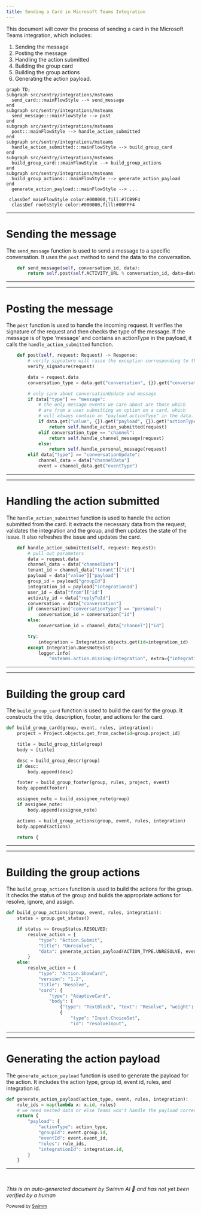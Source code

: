 ```yaml
---
title: Sending a Card in Microsoft Teams Integration
---
```

This document will cover the process of sending a card in the Microsoft Teams integration, which includes:

1. Sending the message
2. Posting the message
3. Handling the action submitted
4. Building the group card
5. Building the group actions
6. Generating the action payload.

```mermaid
graph TD;
subgraph src/sentry/integrations/msteams
  send_card:::mainFlowStyle --> send_message
end
subgraph src/sentry/integrations/msteams
  send_message:::mainFlowStyle --> post
end
subgraph src/sentry/integrations/msteams
  post:::mainFlowStyle --> handle_action_submitted
end
subgraph src/sentry/integrations/msteams
  handle_action_submitted:::mainFlowStyle --> build_group_card
end
subgraph src/sentry/integrations/msteams
  build_group_card:::mainFlowStyle --> build_group_actions
end
subgraph src/sentry/integrations/msteams
  build_group_actions:::mainFlowStyle --> generate_action_payload
end
  generate_action_payload:::mainFlowStyle --> ...

 classDef mainFlowStyle color:#000000,fill:#7CB9F4
  classDef rootsStyle color:#000000,fill:#00FFF4
```

<SwmSnippet path="/src/sentry/integrations/msteams/client.py" line="44">

---

# Sending the message

The `send_message` function is used to send a message to a specific conversation. It uses the `post` method to send the data to the conversation.

```python
    def send_message(self, conversation_id, data):
        return self.post(self.ACTIVITY_URL % conversation_id, data=data)
```

---

</SwmSnippet>

<SwmSnippet path="/src/sentry/integrations/msteams/webhook.py" line="144">

---

# Posting the message

The `post` function is used to handle the incoming request. It verifies the signature of the request and then checks the type of the message. If the message is of type 'message' and contains an actionType in the payload, it calls the `handle_action_submitted` function.

```python
    def post(self, request: Request) -> Response:
        # verify_signature will raise the exception corresponding to the error
        verify_signature(request)

        data = request.data
        conversation_type = data.get("conversation", {}).get("conversationType")

        # only care about conversationUpdate and message
        if data["type"] == "message":
            # the only message events we care about are those which
            # are from a user submitting an option on a card, which
            # will always contain an "payload.actionType" in the data.
            if data.get("value", {}).get("payload", {}).get("actionType"):
                return self.handle_action_submitted(request)
            elif conversation_type == "channel":
                return self.handle_channel_message(request)
            else:
                return self.handle_personal_message(request)
        elif data["type"] == "conversationUpdate":
            channel_data = data["channelData"]
            event = channel_data.get("eventType")
```

---

</SwmSnippet>

<SwmSnippet path="/src/sentry/integrations/msteams/webhook.py" line="322">

---

# Handling the action submitted

The `handle_action_submitted` function is used to handle the action submitted from the card. It extracts the necessary data from the request, validates the integration and the group, and then updates the state of the issue. It also refreshes the issue and updates the card.

```python
    def handle_action_submitted(self, request: Request):
        # pull out parameters
        data = request.data
        channel_data = data["channelData"]
        tenant_id = channel_data["tenant"]["id"]
        payload = data["value"]["payload"]
        group_id = payload["groupId"]
        integration_id = payload["integrationId"]
        user_id = data["from"]["id"]
        activity_id = data["replyToId"]
        conversation = data["conversation"]
        if conversation["conversationType"] == "personal":
            conversation_id = conversation["id"]
        else:
            conversation_id = channel_data["channel"]["id"]

        try:
            integration = Integration.objects.get(id=integration_id)
        except Integration.DoesNotExist:
            logger.info(
                "msteams.action.missing-integration", extra={"integration_id": integration_id}
```

---

</SwmSnippet>

<SwmSnippet path="/src/sentry/integrations/msteams/card_builder.py" line="591">

---

# Building the group card

The `build_group_card` function is used to build the card for the group. It constructs the title, description, footer, and actions for the card.

```python
def build_group_card(group, event, rules, integration):
    project = Project.objects.get_from_cache(id=group.project_id)

    title = build_group_title(group)
    body = [title]

    desc = build_group_descr(group)
    if desc:
        body.append(desc)

    footer = build_group_footer(group, rules, project, event)
    body.append(footer)

    assignee_note = build_assignee_note(group)
    if assignee_note:
        body.append(assignee_note)

    actions = build_group_actions(group, event, rules, integration)
    body.append(actions)

    return {
```

---

</SwmSnippet>

<SwmSnippet path="/src/sentry/integrations/msteams/card_builder.py" line="409">

---

# Building the group actions

The `build_group_actions` function is used to build the actions for the group. It checks the status of the group and builds the appropriate actions for resolve, ignore, and assign.

```python
def build_group_actions(group, event, rules, integration):
    status = group.get_status()

    if status == GroupStatus.RESOLVED:
        resolve_action = {
            "type": "Action.Submit",
            "title": "Unresolve",
            "data": generate_action_payload(ACTION_TYPE.UNRESOLVE, event, rules, integration),
        }
    else:
        resolve_action = {
            "type": "Action.ShowCard",
            "version": "1.2",
            "title": "Resolve",
            "card": {
                "type": "AdaptiveCard",
                "body": [
                    {"type": "TextBlock", "text": "Resolve", "weight": "Bolder"},
                    {
                        "type": "Input.ChoiceSet",
                        "id": "resolveInput",
```

---

</SwmSnippet>

<SwmSnippet path="/src/sentry/integrations/msteams/card_builder.py" line="19">

---

# Generating the action payload

The `generate_action_payload` function is used to generate the payload for the action. It includes the action type, group id, event id, rules, and integration id.

```python
def generate_action_payload(action_type, event, rules, integration):
    rule_ids = map(lambda x: x.id, rules)
    # we need nested data or else Teams won't handle the payload correctly
    return {
        "payload": {
            "actionType": action_type,
            "groupId": event.group.id,
            "eventId": event.event_id,
            "rules": rule_ids,
            "integrationId": integration.id,
        }
    }
```

---

</SwmSnippet>

&nbsp;

*This is an auto-generated document by Swimm AI 🌊 and has not yet been verified by a human*

<SwmMeta version="3.0.0" repo-id="Z2l0aHViJTNBJTNBZGVtby1zZW50cnklM0ElM0Fzd2ltbWlv" repo-name="demo-sentry"><sup>Powered by [Swimm](/)</sup></SwmMeta>

